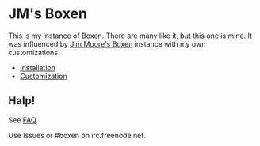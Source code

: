 # JM's Boxen

This is my instance of [Boxen](https://github.com/boxen/our-boxen). There are many like it, but this one is mine. It was influenced by [Jim Moore's Boxen](https://github.com/jdigger/boxen/) instance with my own customizations.

* [Installation](docs/install.md)
* [Customization](docs/customizing.md)

## Halp!

See [FAQ](docs/faq.md).

Use Issues or #boxen on irc.freenode.net.
